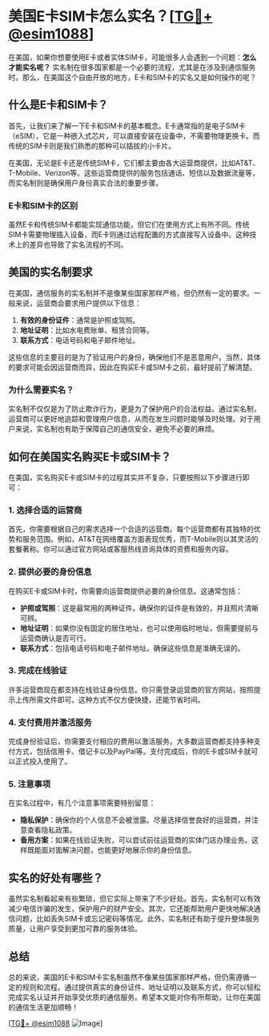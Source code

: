 # 美国E卡SIM卡怎么实名？[[TG💪+ @esim1088](https://t.me/s/esim1088)]

在美国，如果你想要使用E卡或者实体SIM卡，可能很多人会遇到一个问题：**怎么才能实名呢？** 实名制在很多国家都是一个必要的流程，尤其是在涉及到通信服务时。那么，在美国这个自由开放的地方，E卡和SIM卡的实名又是如何操作的呢？

## 什么是E卡和SIM卡？

首先，让我们来了解一下E卡和SIM卡的基本概念。E卡通常指的是电子SIM卡（eSIM），它是一种嵌入式芯片，可以直接安装在设备中，不需要物理更换卡。而传统的SIM卡则是我们熟悉的那种可以插拔的小卡片。

在美国，无论是E卡还是传统SIM卡，它们都主要由各大运营商提供，比如AT&T、T-Mobile、Verizon等。这些运营商提供的服务包括通话、短信以及数据流量等，而实名制则是确保用户身份真实合法的重要步骤。

### E卡和SIM卡的区别

虽然E卡和传统SIM卡都能实现通信功能，但它们在使用方式上有所不同。传统SIM卡需要物理插入设备，而E卡则通过远程配置的方式直接写入设备中。这种技术上的差异也导致了实名流程的不同。

## 美国的实名制要求

在美国，通信服务的实名制并不是像某些国家那样严格，但仍然有一定的要求。一般来说，运营商会要求用户提供以下信息：

1. **有效的身份证件**：通常是护照或驾照。
2. **地址证明**：比如水电费账单、租赁合同等。
3. **联系方式**：电话号码和电子邮件地址。

这些信息的主要目的是为了验证用户的身份，确保他们不是恶意用户。当然，具体的要求可能会因运营商而异，因此在购买E卡或SIM卡之前，最好提前了解清楚。

### 为什么需要实名？

实名制不仅仅是为了防止欺诈行为，更是为了保护用户的合法权益。通过实名制，运营商可以更好地追踪和管理用户信息，从而在发生问题时能够及时处理。对于用户来说，实名制也有助于保障自己的通信安全，避免不必要的麻烦。

## 如何在美国实名购买E卡或SIM卡？

在美国，实名购买E卡或SIM卡的过程其实并不复杂，只要按照以下步骤进行即可：

### 1. 选择合适的运营商

首先，你需要根据自己的需求选择一个合适的运营商。每个运营商都有其独特的优势和服务范围。例如，AT&T在网络覆盖方面表现优秀，而T-Mobile则以其灵活的套餐著称。你可以通过官方网站或客服热线咨询具体的资费和服务内容。

### 2. 提供必要的身份信息

在购买E卡或SIM卡时，你需要向运营商提供必要的身份信息。这通常包括：

- **护照或驾照**：这是最常用的两种证件。确保你的证件是有效的，并且照片清晰可辨。
- **地址证明**：如果你没有固定的居住地址，也可以使用临时地址，但需要提前与运营商确认是否可行。
- **联系方式**：包括电话号码和电子邮件地址。确保这些信息是准确无误的。

### 3. 完成在线验证

许多运营商现在都支持在线验证身份信息。你只需登录运营商的官方网站，按照提示上传所需文件即可。这种方式不仅方便快捷，还能节省时间。

### 4. 支付费用并激活服务

完成身份验证后，你需要支付相应的费用以激活服务。大多数运营商都支持多种支付方式，包括信用卡、借记卡以及PayPal等。支付完成后，你的E卡或SIM卡就可以正式投入使用了。

### 5. 注意事项

在实名过程中，有几个注意事项需要特别留意：

- **隐私保护**：确保你的个人信息不会被泄露。尽量选择信誉良好的运营商，并注意查看隐私政策。
- **备用方案**：如果在线验证失败，可以尝试前往运营商的实体门店办理业务。这样既能面对面解决问题，也能更好地展示你的身份信息。

## 实名的好处有哪些？

虽然实名制看起来有些繁琐，但它实际上带来了不少好处。首先，实名制可以有效减少电信诈骗的发生，保护用户的财产安全。其次，它还能帮助用户更快地解决通信问题，比如丢失SIM卡或忘记密码等情况。此外，实名制还有助于提升整体服务质量，让用户享受到更加可靠的服务体验。

## 总结

总的来说，美国的E卡和SIM卡实名制虽然不像某些国家那样严格，但仍需遵循一定的规则和流程。通过提供真实的身份证件、地址证明以及联系方式，你可以轻松完成实名认证并开始享受优质的通信服务。希望本文能对你有所帮助，让你在美国的通信生活更加顺畅！

[[TG💪+ @esim1088](https://t.me/s/esim1088) ![Image](https://i.postimg.cc/4NQfJmqS/Snipaste-2025-05-13-00-14-12.png)]